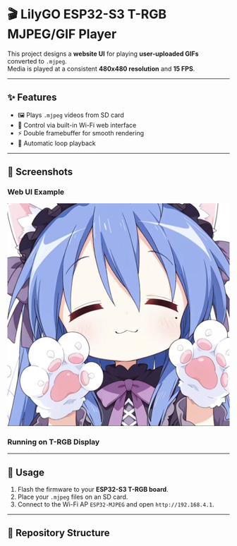 # 🎬 LilyGO ESP32-S3 T-RGB MJPEG/GIF Player

This project designs a **website UI** for playing **user-uploaded GIFs** converted to `.mjpeg`.  
Media is played at a consistent **480x480 resolution** and **15 FPS**.

---

## ✨ Features
- 🖼️ Plays `.mjpeg` videos from SD card
- 📱 Control via built-in Wi-Fi web interface
- ⚡ Double framebuffer for smooth rendering
- 🔄 Automatic loop playback

---

## 📸 Screenshots
### Web UI Example
![Web UI Screenshot](home.jpg)

### Running on T-RGB Display

---

## 🚀 Usage
1. Flash the firmware to your **ESP32-S3 T-RGB board**.
2. Place your `.mjpeg` files on an SD card.
3. Connect to the Wi-Fi AP `ESP32-MJPEG` and open `http://192.168.4.1`.

---

## 📂 Repository Structure
